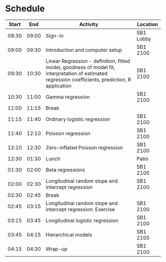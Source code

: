 # Schedule

|Start|End|Activity|Location|
|-----|-----|--------|--------|
|08:30|09:00|Sign-in|SB1 Lobby|
|09:00|09:30|Introduction and computer setup|SB1 2100|
|09:30|10:30|Linear Regression - definition, fitted model, goodness of model fit, interpretation of estimated regression coefficients, prediction, R application|SB1 2100|
|10:30|11:00|Gamma regression|SB1 2100|
|11:00|11:15|Break||
|11:15|11:40|Ordinary logistic regression|SB1 2100|
|11:40|12:10|Poisson regression|SB1 2100|
|12:10|12:30|Zero-inflated Poisson regression|SB1 2100|
|12:30|01:30|Lunch|Patio|
|01:30|02:00|Beta regressions|SB1 2100|
|02:00|02:30|Longitudinal random slope and intercept regression|SB1 2100|
|02:30|02:45|Break||
|02:45|03:15|Longitudinal random slope and intercept regression: Exercise|SB1 2100|
|03:15|03:45|Longitudinal logistic regression|SB1 2100|
|03:45|04:15|Hierarchical models|SB1 2100|
|04:15|04:30|Wrap-up|SB1 2100|

